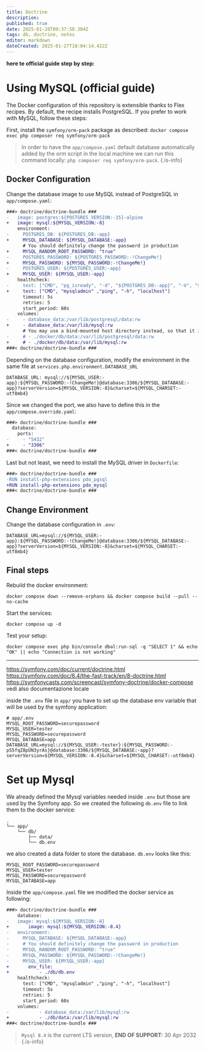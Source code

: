 ```yaml
---
title: Doctrine
description: 
published: true
date: 2025-01-28T09:37:50.304Z
tags: db, doctrine, notes
editor: markdown
dateCreated: 2025-01-27T18:04:14.422Z
---
```


**here te official guide step by step:**
# Using MySQL (official guide)

The Docker configuration of this repository is extensible thanks to Flex recipes. By default, the recipe installs PostgreSQL.
If you prefer to work with MySQL, follow these steps:

First, install the `symfony/orm-pack` package as described: `docker compose exec php composer req symfony/orm-pack`

> In order to have the `app/compose.yaml` default database automatically added by the orm script in the local machine we can run this command locally: `php composer req symfony/orm-pack`.
{.is-info}

## Docker Configuration
Change the database image to use MySQL instead of PostgreSQL in `app/compose.yaml`:

```diff
###> doctrine/doctrine-bundle ###
-   image: postgres:${POSTGRES_VERSION:-15}-alpine
+   image: mysql:${MYSQL_VERSION:-8}
    environment:
-     POSTGRES_DB: ${POSTGRES_DB:-app}
+     MYSQL_DATABASE: ${MYSQL_DATABASE:-app}
      # You should definitely change the password in production
+     MYSQL_RANDOM_ROOT_PASSWORD: "true"
-     POSTGRES_PASSWORD: ${POSTGRES_PASSWORD:-!ChangeMe!}
+     MYSQL_PASSWORD: ${MYSQL_PASSWORD:-!ChangeMe!}
-     POSTGRES_USER: ${POSTGRES_USER:-app}
+     MYSQL_USER: ${MYSQL_USER:-app}
    healthcheck:
-     test: ["CMD", "pg_isready", "-d", "${POSTGRES_DB:-app}", "-U", "${POSTGRES_USER:-app}"]
+     test: ["CMD", "mysqladmin" ,"ping", "-h", "localhost"]
      timeout: 5s
      retries: 5
      start_period: 60s
    volumes:
-     - database_data:/var/lib/postgresql/data:rw
+     - database_data:/var/lib/mysql:rw
      # You may use a bind-mounted host directory instead, so that it is harder to accidentally remove the volume and lose all your data!
-     # - ./docker/db/data:/var/lib/postgresql/data:rw
+     # - ./docker/db/data:/var/lib/mysql:rw
###< doctrine/doctrine-bundle ###
```

Depending on the database configuration, modify the environment in the same file at `services.php.environment.DATABASE_URL`
```
DATABASE_URL: mysql://${MYSQL_USER:-app}:${MYSQL_PASSWORD:-!ChangeMe!}@database:3306/${MYSQL_DATABASE:-app}?serverVersion=${MYSQL_VERSION:-8}&charset=${MYSQL_CHARSET:-utf8mb4}
```

Since we changed the port, we also have to define this in the `app/compose.override.yaml`:
```diff
###> doctrine/doctrine-bundle ###
  database:
    ports:
-     - "5432"
+     - "3306"
###< doctrine/doctrine-bundle ###
```

Last but not least, we need to install the MySQL driver in `Dockerfile`:
```diff
###> doctrine/doctrine-bundle ###
-RUN install-php-extensions pdo_pgsql
+RUN install-php-extensions pdo_mysql
###< doctrine/doctrine-bundle ###
```

## Change Environment
Change the database configuration in `.env`:

```dotenv 
DATABASE_URL=mysql://${MYSQL_USER:-app}:${MYSQL_PASSWORD:-!ChangeMe!}@database:3306/${MYSQL_DATABASE:-app}?serverVersion=${MYSQL_VERSION:-8}&charset=${MYSQL_CHARSET:-utf8mb4}
```

## Final steps
Rebuild the docker environment:
```shell
docker compose down --remove-orphans && docker compose build --pull --no-cache
```

Start the services:
```shell
docker compose up -d
```

Test your setup:
```shell
docker compose exec php bin/console dbal:run-sql -q "SELECT 1" && echo "OK" || echo "Connection is not working"
```

---

https://symfony.com/doc/current/doctrine.html
https://symfony.com/doc/6.4/the-fast-track/en/8-doctrine.html
https://symfonycasts.com/screencast/symfony-doctrine/docker-compose
vedi also documentazione locale


inside the `.env` file in `app/` you have to set up the database env variable that will be used by the symfony application:
``` env
# app/.env
MYSQL_ROOT_PASSWORD=securepassword
MYSQL_USER=tester
MYSQL_PASSWORD=securepassword
MYSQL_DATABASE=app
DATABASE_URL=mysql://${MYSQL_USER:-tester}:${MYSQL_PASSWORD:-pS5fqZ8pUN3yrAs}@database:3306/${MYSQL_DATABASE:-app}?serverVersion=${MYSQL_VERSION:-8.4}&charset=${MYSQL_CHARSET:-utf8mb4}
```

# Set up Mysql
We already defined the Mysql variables needed inside `.env` but those are used by the Symfony app. So we created the following `db.env` file to link them to the docker service:
```
.
└── app/
    └── db/
        ├── data/
        └── db.env
```
we also created a data folder to store the database.
`db.env` looks like this:
``` env
MYSQL_ROOT_PASSWORD=securepassword
MYSQL_USER=tester
MYSQL_PASSWORD=securepassword
MYSQL_DATABASE=app
```

Inside the `app/compose.yaml` file we modified the docker service as following:
``` diff
###> doctrine/doctrine-bundle ###
	database:
-   image: mysql:${MYSQL_VERSION:-8}
+		image: mysql:${MYSQL_VERSION:-8.4}
-   environment:
-     MYSQL_DATABASE: ${MYSQL_DATABASE:-app}
-     # You should definitely change the password in production
-     MYSQL_RANDOM_ROOT_PASSWORD: "true"
-     MYSQL_PASSWORD: ${MYSQL_PASSWORD:-!ChangeMe!}
-     MYSQL_USER: ${MYSQL_USER:-app}
+		env_file:
+			- ./db/db.env
    healthcheck:
      test: ["CMD", "mysqladmin" ,"ping", "-h", "localhost"]
      timeout: 5s
      retries: 5
      start_period: 60s
    volumes:
-			- database_data:/var/lib/mysql:rw
+			- ./db/data:/var/lib/mysql:rw
###< doctrine/doctrine-bundle ###
```

> `Mysql 8.4` is the current LTS version, **END OF SUPPORT:** 30 Apr 2032
{.is-info}
